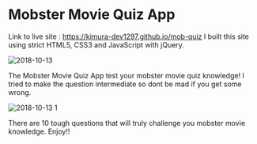 # Mobster Movie Quiz App

Link to live site : https://kimura-dev1297.github.io/mob-quiz
I built this site using strict HTML5, CSS3 and JavaScript with jQuery.

![2018-10-13](https://user-images.githubusercontent.com/37715269/46910313-63b74800-cef7-11e8-8074-7697d104e0ad.png)

The Mobster Movie Quiz App test your mobster movie quiz knowledge! I tried to make the question intermediate so dont be mad if you get some wrong.

![2018-10-13 1](https://user-images.githubusercontent.com/37715269/46910321-88132480-cef7-11e8-8512-b7d5505c56d3.png)

There are 10 tough questions that will truly challenge you mobster movie knowledge. Enjoy!!
